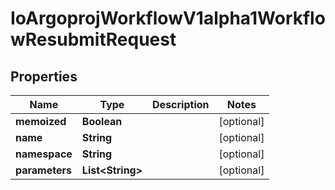 
# IoArgoprojWorkflowV1alpha1WorkflowResubmitRequest

## Properties
Name | Type | Description | Notes
------------ | ------------- | ------------- | -------------
**memoized** | **Boolean** |  |  [optional]
**name** | **String** |  |  [optional]
**namespace** | **String** |  |  [optional]
**parameters** | **List&lt;String&gt;** |  |  [optional]



